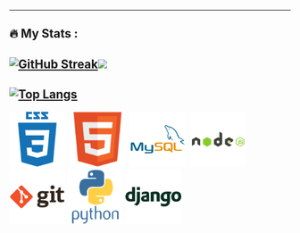 
-------------------------------------------------------------------------------------------------------------------------------------------------------------------------
:fire: My Stats :
---
[![GitHub Streak](http://github-readme-streak-stats.herokuapp.com?user=Gaba034&theme=dark&background=wheat)](https://git.io/streak-stats)<img height="180em" src="https://github-readme-stats.vercel.app/api?username=Gaba034&show_icons=true&theme=github_dark&include_all_commits=true&count_private=true"/>
---
[![Top Langs](https://github-readme-stats.vercel.app/api/top-langs/?username=Gaba034&layout=compact&theme=vision-friendly-dark)](https://github.com/anuraghazra/github-readme-stats) 
---

<div>
  <img src="https://github.com/devicons/devicon/blob/master/icons/css3/css3-plain-wordmark.svg"  title="CSS3" alt="CSS" width="100" height="100"/>&nbsp;
  <img src="https://github.com/devicons/devicon/blob/master/icons/html5/html5-original.svg" title="HTML5" alt="HTML" width="100" height="100"/>&nbsp;
  <img src="https://github.com/devicons/devicon/blob/master/icons/mysql/mysql-original-wordmark.svg" title="MySQL"  alt="MySQL" width="100" height="100"/>&nbsp;
  <img src="https://github.com/devicons/devicon/blob/master/icons/nodejs/nodejs-original-wordmark.svg" title="NodeJS" alt="NodeJS" width="100" height="100"/>&nbsp;
  <img src="https://github.com/devicons/devicon/blob/master/icons/git/git-original-wordmark.svg" title="Git" **alt="Git" width="100" height="100"/>
  <img src="https://github.com/devicons/devicon/blob/master/icons/python/python-original-wordmark.svg" title="Git" **alt="Git" width="100" height="100"/>
  <img src="https://github.com/devicons/devicon/blob/master/icons/django/django-plain-wordmark.svg" title="Git" **alt="Git" width="100" height="100"/>

</div>


